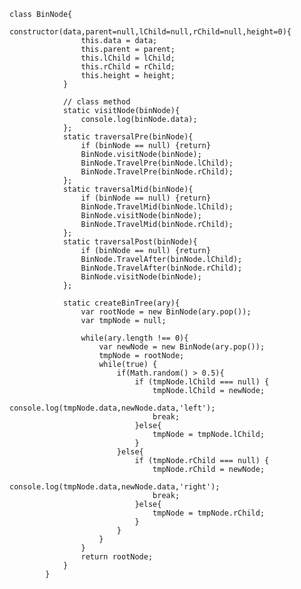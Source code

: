	class BinNode{
				constructor(data,parent=null,lChild=null,rChild=null,height=0){
					this.data = data;
					this.parent = parent;
					this.lChild = lChild;
					this.rChild = rChild;
					this.height = height;
				}

				// class method
				static visitNode(binNode){
					console.log(binNode.data);
				};
				static traversalPre(binNode){
					if (binNode == null) {return}
					BinNode.visitNode(binNode);
					BinNode.TravelPre(binNode.lChild);
					BinNode.TravelPre(binNode.rChild);
				};
				static traversalMid(binNode){
					if (binNode == null) {return}
					BinNode.TravelMid(binNode.lChild);
					BinNode.visitNode(binNode);
					BinNode.TravelMid(binNode.rChild);
				};
				static traversalPost(binNode){
					if (binNode == null) {return}
					BinNode.TravelAfter(binNode.lChild);
					BinNode.TravelAfter(binNode.rChild);
					BinNode.visitNode(binNode);
				};

				static createBinTree(ary){
					var rootNode = new BinNode(ary.pop());
					var tmpNode = null;

					while(ary.length !== 0){
						var newNode = new BinNode(ary.pop());
						tmpNode = rootNode;
						while(true) {
							if(Math.random() > 0.5){
								if (tmpNode.lChild === null) {
									tmpNode.lChild = newNode;
									console.log(tmpNode.data,newNode.data,'left');
									break;
								}else{
									tmpNode = tmpNode.lChild;
								}
							}else{
								if (tmpNode.rChild === null) {
									tmpNode.rChild = newNode;
									console.log(tmpNode.data,newNode.data,'right');
									break;
								}else{
									tmpNode = tmpNode.rChild;
								}
							}
						}
					}
					return rootNode;
				}
			}